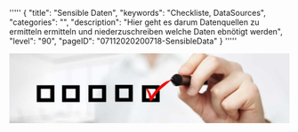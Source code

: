 '''''
{
"title": "Sensible Daten",
"keywords": "Checkliste, DataSources",
"categories": "",
"description": "Hier geht es darum Datenquellen zu ermitteln  ermitteln und niederzuschreiben welche Daten ebnötigt werden",
"level": "90",
"pageID": "07112020200718-SensibleData"
}
'''''

![BannerChecklist](./../imgs/2020-11-19-08-20-02.png)